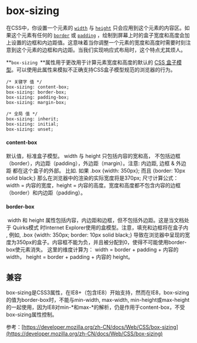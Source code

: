 

# box-sizing

在CSS中，你设置一个元素的 [`width`](https://developer.mozilla.org/zh-CN/docs/Web/CSS/width "width 属性指定了元素内容区的宽度. 内容区在元素padding，border和margin里面。") 与 [`height`](https://developer.mozilla.org/zh-CN/docs/Web/CSS/height "height 指定元素内容区高度。 内容区 content area 在元素padding, border, and margin 的里面。") 只会应用到这个元素的内容区。如果这个元素有任何的 [`border`](https://developer.mozilla.org/zh-CN/docs/Web/CSS/border "CSS的border属性是一个用于设置各种单独的边界属性的简写属性。border可以用于设置一个或多个以下属性的值： border-width, border-style, border-color。") 或 [`padding`](https://developer.mozilla.org/zh-CN/docs/Web/CSS/padding "padding属性设置一个元素的内边距，padding 区域指一个元素的内容和其边界之间的空间，该属性不能为负值。") ，绘制到屏幕上时的盒子宽度和高度会加上设置的边框和内边距值。这意味着当你调整一个元素的宽度和高度时需要时刻注意到这个元素的边框和内边距。当我们实现响应式布局时，这个特点尤其烦人。


**`box-sizing `**属性用于更改用于计算元素宽度和高度的默认的 [CSS 盒子模型](https://developer.mozilla.org/en-US/docs/CSS/Box_model "CSS/Box_model")。可以使用此属性来模拟不正确支持CSS盒子模型规范的浏览器的行为。
```
/* 关键字 值 */
box-sizing: content-box;
box-sizing: border-box;
box-sizing: padding-box;
box-sizing: margin-box;

/* 全局 值 */
box-sizing: inherit;
box-sizing: initial;
box-sizing: unset;
```
#### content-box

默认值，标准盒子模型。 width 与 height 只包括内容的宽和高， 不包括边框（border），内边距（padding），外边距（margin）。注意: 内边距, 边框 & 外边距 都在这个盒子的外部。 比如. 如果 .box {width: 350px}; 而且 {border: 10px solid black;} 那么在浏览器中的渲染的实际宽度将是370px;
尺寸计算公式：width = 内容的宽度，height = 内容的高度。宽度和高度都不包含内容的边框（border）和内边距（padding）。


#### border-box

 width 和 height 属性包括内容，内边距和边框，但不包括外边距。这是当文档处于 Quirks模式 时Internet Explorer使用的盒模型。注意，填充和边框将在盒子内 , 例如, .box {width: 350px; border: 10px solid black;} 导致在浏览器中呈现的宽度为350px的盒子。内容框不能为负，并且被分配到0，使得不可能使用border-box使元素消失。
这里的维度计算为：
width = border + padding + 内容的  width，
height = border + padding + 内容的 height。


## 兼容
box-sizing是CSS3属性，在IE8+（包含IE8）开始支持，然而在IE8，box-sizing的值为border-box时，不能与min-width, max-width, min-height或max-height的一起使用，因为IE8对min-*和max-*的解析，仍是作用于content-box，不受box-sizing属性控制。

参考：[https://developer.mozilla.org/zh-CN/docs/Web/CSS/box-sizing](https://developer.mozilla.org/zh-CN/docs/Web/CSS/box-sizing)
